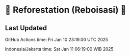 
# 🌳 Reforestation (Reboisasi) 🌲

## Last Updated

GitHub Actions time: Fri Jan 10 23:19:00 UTC 2025

Indonesia/Jakarta time: Sat Jan 11 06:19:00 WIB 2025
